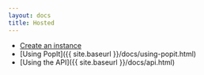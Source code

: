 ```yaml
---
layout: docs
title: Hosted
---
```


- [Create an instance](http://popit.mysociety.org/instances/new)
- [Using PopIt]({{ site.baseurl }}/docs/using-popit.html)
- [Using the API]({{ site.baseurl }}/docs/api.html)

